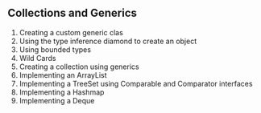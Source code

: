 ## Collections and Generics
1. Creating a custom generic clas
2. Using the type inference diamond to create an object
3. Using bounded types
4. Wild Cards
5. Creating a collection using generics
6. Implementing an ArrayList
7. Implementing a TreeSet using Comparable and Comparator interfaces
8. Implementing a Hashmap
9. Implementing a Deque